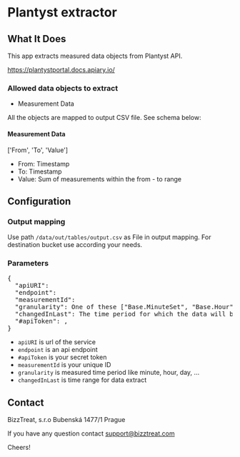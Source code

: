 # Plantyst extractor

## What It Does

This app extracts measured data objects from Plantyst API. 

https://plantystportal.docs.apiary.io/

### Allowed data objects to extract

- Measurement Data

All the objects are mapped to output CSV file. See schema below:

#### Measurement Data

['From', 'To', 'Value']

- From: Timestamp
- To: Timestamp
- Value: Sum of measurements within the from - to range

## Configuration

### Output mapping

Use path `/data/out/tables/output.csv` as File in output mapping.
For destination bucket use according your needs.

### Parameters

<pre>
{
  "apiURI": <web-service-uri>
  "endpoint": <service-endpoint>
  "measurementId": <your-id>
  "granularity": One of these ["Base.MinuteSet", "Base.Hour", "Base.Day", "Base.Month"]
  "changedInLast": The time period for which the data will be extracted. (E.g. '30m', '24h', '7d', ...)
  "#apiToken": <your-secret-tocken>,
}
</pre>


- `apiURI` is url of the service
- `endpoint` is an api endpoint
- `#apiToken` is your secret token
- `measurementId` is your unique ID
- `granularity` is measured time period like minute, hour, day, ...
- `changedInLast` is time range for data extract


## Contact

BizzTreat, s.r.o
Bubenská 1477/1
Prague

If you have any question contact support@bizztreat.com

Cheers!